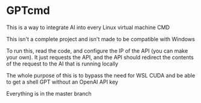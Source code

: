 # GPTcmd

This is a way to integrate AI into every Linux virtual machine CMD

This isn't a complete project and isn't made to be compatible with Windows

To run this, read the code, and configure the IP of the API (you can make your own). It just requests the API, and the API should redirect the contents of the request to the AI that is running locally

The whole purpose of this is to bypass the need for WSL CUDA and be able to get a shell GPT without an OpenAI API key


Everything is in the master branch
